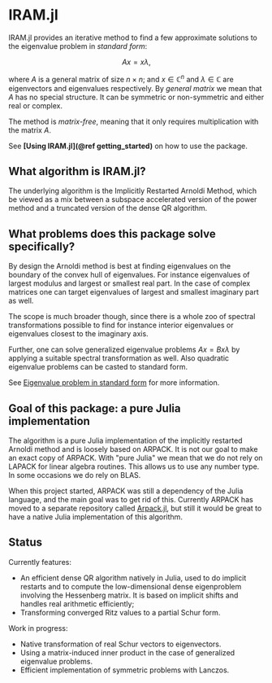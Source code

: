# IRAM.jl

IRAM.jl provides an iterative method to find a few approximate solutions to the 
eigenvalue problem in *standard form*:

```math
Ax = x\lambda,
```
where $A$ is a general matrix of size $n \times n$; and $x \in \mathbb{C}^n$ and
$\lambda \in \mathbb{C}$ are eigenvectors and eigenvalues respectively. By 
*general matrix* we mean that $A$ has no special structure. It can be symmetric
or non-symmetric and either real or complex.

The method is *matrix-free*, meaning that it only requires multiplication with 
the matrix $A$.

See **[Using IRAM.jl](@ref getting_started)** on how to use the package.

## What algorithm is IRAM.jl?

The underlying algorithm is the Implicitly Restarted Arnoldi Method, which be 
viewed as a mix between a subspace accelerated version of the power method and 
a truncated version of the dense QR algorithm.

## What problems does this package solve specifically?

By design the Arnoldi method is best at finding eigenvalues on the boundary of
the convex hull of eigenvalues. For instance eigenvalues of largest modulus and
largest or smallest real part. In the case of complex matrices one can target
eigenvalues of largest and smallest imaginary part as well.

The scope is much broader though, since there is a whole zoo of spectral 
transformations possible to find for instance interior eigenvalues or 
eigenvalues closest to the imaginary axis.

Further, one can solve generalized eigenvalue problems $Ax = Bx \lambda$ by
applying a suitable spectral transformation as well. Also quadratic eigenvalue 
problems can be casted to standard form.

See [Eigenvalue problem in standard form](@ref) for more information.

## Goal of this package: a pure Julia implementation
The algorithm is a pure Julia implementation of the implicitly restarted 
Arnoldi method and is loosely based on ARPACK. It is not our goal to make an 
exact copy of ARPACK. With "pure Julia" we mean that we do not rely on LAPACK 
for linear algebra routines. This allows us to use any number type. In some 
occasions we do rely on BLAS.

When this project started, ARPACK was still a dependency of the Julia language, 
and the main goal was to get rid of this. Currently ARPACK has moved to a 
separate repository called 
[Arpack.jl](https://github.com/JuliaLinearAlgebra/Arpack.jl/), but still it 
would be great to have a native Julia implementation of this algorithm.

## Status
Currently features:

- An efficient dense QR algorithm natively in Julia, used to do implicit
  restarts and to compute the low-dimensional dense eigenproblem involving the
  Hessenberg matrix. It is based on implicit shifts and handles real arithmetic
  efficiently;
- Transforming converged Ritz values to a partial Schur form.

Work in progress:
- Native transformation of real Schur vectors to eigenvectors.
- Using a matrix-induced inner product in the case of generalized eigenvalue
  problems.
- Efficient implementation of symmetric problems with Lanczos.